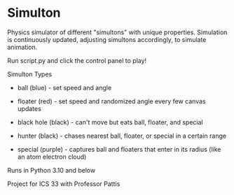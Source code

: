 # Simulton

Physics simulator of different "simultons" with unique properties. Simulation is continuously updated, adjusting simultons accordingly, to simulate animation.

Run script.py and click the control panel to play!

Simulton Types

- ball (blue) - set speed and angle

- floater (red) - set speed and randomized angle every few canvas updates

- black hole (black) - can't move but eats ball, floater, and special

- hunter (black) - chases nearest ball, floater, or special in a certain range

- special (purple) - captures ball and floaters that enter in its radius (like an atom electron cloud)

Runs in Python 3.10 and below

Project for ICS 33 with Professor Pattis
